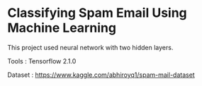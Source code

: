 # Classifying Spam Email Using Machine Learning

This project used neural network with two hidden layers.

Tools : Tensorflow 2.1.0

Dataset : https://www.kaggle.com/abhiroyq1/spam-mail-dataset
